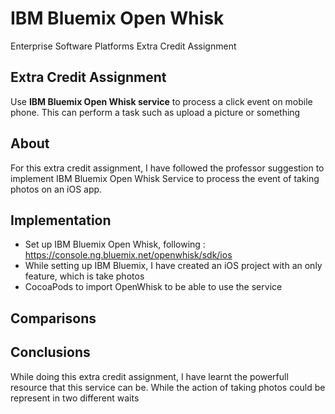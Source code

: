 # IBM Bluemix Open Whisk 
Enterprise Software Platforms Extra Credit Assignment

## Extra Credit Assignment
Use **IBM Bluemix Open Whisk service** to process a click event on mobile phone. This can perform a task such as upload a picture or something

## About
For this extra credit assignment, I have followed the professor suggestion to implement IBM Bluemix Open Whisk Service to process the event of taking photos on an iOS app.

## Implementation
- Set up IBM Bluemix Open Whisk, following : https://console.ng.bluemix.net/openwhisk/sdk/ios
- While setting up IBM Bluemix, I have created an iOS project with an only feature, which is take photos
- CocoaPods to import OpenWhisk to be able to use the service

## Comparisons



## Conclusions
While doing this extra credit assignment, I have learnt the powerfull resource that this service can be. While the action of taking photos could be represent in two different waits 

